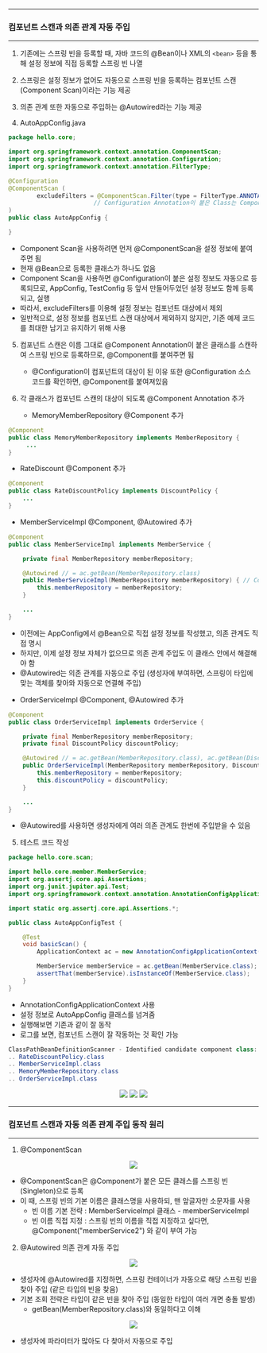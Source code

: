 -----
### 컴포넌트 스캔과 의존 관계 자동 주입
-----
1. 기존에는 스프링 빈을 등록할 때, 자바 코드의 @Bean이나 XML의 ```<bean>``` 등을 통해 설정 정보에 직접 등록할 스프링 빈 나열
2. 스프링은 설정 정보가 없어도 자동으로 스프링 빈을 등록하는 컴포넌트 스캔(Component Scan)이라는 기능 제공
3. 의존 관계 또한 자동으로 주입하는 @Autowired라는 기능 제공

4. AutoAppConfig.java
```java
package hello.core;

import org.springframework.context.annotation.ComponentScan;
import org.springframework.context.annotation.Configuration;
import org.springframework.context.annotation.FilterType;

@Configuration
@ComponentScan (
        excludeFilters = @ComponentScan.Filter(type = FilterType.ANNOTATION, classes = Configuration.class)
                        // Configuration Annotation이 붙은 Class는 Component Scan에서 제외
)
public class AutoAppConfig {

}
```
  - Component Scan을 사용하려면 먼저 @ComponentScan을 설정 정보에 붙여주면 됨
  - 현재 @Bean으로 등록한 클래스가 하나도 없음
  - Component Scan을 사용하면 @Configuration이 붙은 설정 정보도 자동으로 등록되므로, AppConfig, TestConfig 등 앞서 만들어두었던 설정 정보도 함께 등록되고, 실행
  - 따라서, excludeFilters를 이용해 설정 정보는 컴포넌트 대상에서 제외
  - 일반적으로, 설정 정보를 컴포넌트 스캔 대상에서 제외하지 않지만, 기존 예제 코드를 최대한 남기고 유지하기 위해 사용

5. 컴포넌트 스캔은 이름 그대로 @Component Annotation이 붙은 클래스를 스캔하여 스프링 빈으로 등록하므로, @Component를 붙여주면 됨
   - @Configuration이 컴포넌트의 대상이 된 이유 또한 @Configuration 소스 코드를 확인하면, @Component를 붙여져있음

6. 각 클래스가 컴포넌트 스캔의 대상이 되도록 @Component Annotation 추가
    - MemoryMemberRepository @Component 추가
```java
@Component
public class MemoryMemberRepository implements MemberRepository {
     ...
}
```

  - RateDiscount @Component 추가
```java
@Component
public class RateDiscountPolicy implements DiscountPolicy {
    ...
}
```
  - MemberServiceImpl @Component, @Autowired 추가
```java
@Component
public class MemberServiceImpl implements MemberService {

    private final MemberRepository memberRepository;

    @Autowired // = ac.getBean(MemberRepository.class)
    public MemberServiceImpl(MemberRepository memberRepository) { // Constructor Injection
        this.memberRepository = memberRepository;
    }

    ...
}
```
  + 이전에는 AppConfig에서 @Bean으로 직접 설정 정보를 작성했고, 의존 관계도 직접 명시
  + 하지만, 이제 설정 정보 자체가 없으므로 의존 관계 주입도 이 클래스 안에서 해결해야 함
  + @Autowired는 의존 관계를 자동으로 주입 (생성자에 부여하면, 스프링이 타입에 맞는 객체를 찾아와 자동으로 연결해 주입)
        
  - OrderServiceImpl @Component, @Autowired 추가
```java
@Component
public class OrderServiceImpl implements OrderService {

    private final MemberRepository memberRepository;
    private final DiscountPolicy discountPolicy;

    @Autowired // = ac.getBean(MemberRepository.class), ac.getBean(DiscountPolicy.class)
    public OrderServiceImpl(MemberRepository memberRepository, DiscountPolicy discountPolicy) { // Constructor Injection
        this.memberRepository = memberRepository;
        this.discountPolicy = discountPolicy;
    }

    ...
}
```
  + @Autowired를 사용하면 생성자에게 여러 의존 관계도 한번에 주입받을 수 있음

5. 테스트 코드 작성
```java
package hello.core.scan;

import hello.core.member.MemberService;
import org.assertj.core.api.Assertions;
import org.junit.jupiter.api.Test;
import org.springframework.context.annotation.AnnotationConfigApplicationContext;

import static org.assertj.core.api.Assertions.*;

public class AutoAppConfigTest {

    @Test
    void basicScan() {
        ApplicationContext ac = new AnnotationConfigApplicationContext(AutoAppConfig.class);

        MemberService memberService = ac.getBean(MemberService.class);
        assertThat(memberService).isInstanceOf(MemberService.class);
    }
}
```
  - AnnotationConfigApplicationContext 사용
  - 설정 정보로 AutoAppConfig 클래스를 넘겨줌
  - 실행해보면 기존과 같이 잘 동작
  - 로그를 보면, 컴포넌트 스캔이 잘 작동하는 것 확인 가능
```java
ClassPathBeanDefinitionScanner - Identified candidate component class: 
.. RateDiscountPolicy.class
.. MemberServiceImpl.class
.. MemoryMemberRepository.class 
.. OrderServiceImpl.class
```
<div align="center">
<img src="https://github.com/sooyounghan/Spring/assets/34672301/47611dbd-d811-4894-8a16-4b3798a0ab42">
<img src="https://github.com/sooyounghan/Spring/assets/34672301/be19c874-6274-440e-8424-f8436acd3d2a">
<img src="https://github.com/sooyounghan/Spring/assets/34672301/a24c49ee-e5ec-4e1e-92f1-5f1f80c07dd6">
</div>

-----
### 컴포넌트 스캔과 자동 의존 관계 주입 동작 원리
-----
1. @ComponentScan
<div align="center">
<img src="https://github.com/sooyounghan/Spring/assets/34672301/98ccc7c4-eab7-4ccc-9e9f-663242836ff8">
</div>

  - @ComponentScan은 @Component가 붙은 모든 클래스를 스프링 빈(Singleton)으로 등록
  - 이 때, 스프링 빈의 기본 이름은 클래스명을 사용하되, 맨 앞글자만 소문자를 사용
    + 빈 이름 기본 전략 : MemberServiceImpl 클래스 - memberServiceImpl
    + 빈 이름 직접 지정 : 스프링 빈의 이름을 직접 지정하고 싶다면, @Component("memberService2") 와 같이 부여 가능

2. @Autowired 의존 관계 자동 주입
<div align="center">
<img src="https://github.com/sooyounghan/Spring/assets/34672301/cd098561-3956-48c7-b5c8-84f002fd72f0">
</div>

  - 생성자에 @Autowired를 지정하면, 스프링 컨테이너가 자동으로 해당 스프링 빈을 찾아 주입 (같은 타입의 빈을 찾음)
  - 기본 조회 전략은 타입이 같은 빈을 찾아 주입 (동일한 타입이 여러 개면 충돌 발생)
    + getBean(MemberRepository.class)와 동일하다고 이해

<div align="center">
<img src="https://github.com/sooyounghan/Spring/assets/34672301/5e0a553d-9354-469f-8737-9f6d88a73afa">
</div>

  - 생성자에 파라미터가 많아도 다 찾아서 자동으로 주입
  

